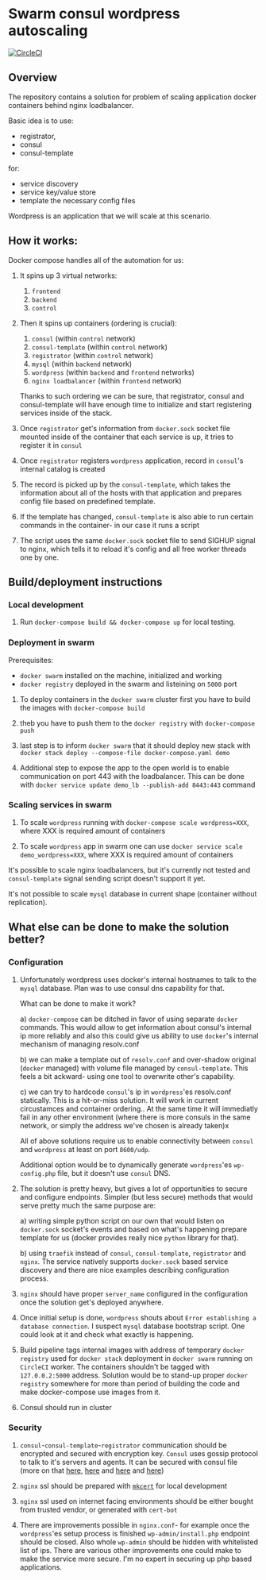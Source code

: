 # Swarm consul wordpress autoscaling

[![CircleCI](https://circleci.com/gh/szymonrychu/swarm_consul_wordpress_autoscaling.svg?style=svg)](https://circleci.com/gh/szymonrychu/swarm_consul_wordpress_autoscaling)

## Overview

The repository contains a solution for problem of scaling application docker containers behind nginx loadbalancer.

Basic idea is to use:
 * registrator,
 * consul
 * consul-template

for:
 * service discovery
 * service key/value store
 * template the necessary config files

Wordpress is an application that we will scale at this scenario.

## How it works:

Docker compose handles all of the automation for us:

1. It spins up 3 virtual networks:
    1. `frontend`
    2. `backend`
    3. `control`

2. Then it spins up containers (ordering is crucial):
    1. `consul`                 (within `control` network)
    2. `consul-template`        (within `control` network)
    3. `registrator`            (within `control` network)
    4. `mysql`                  (within `backend` network)
    5. `wordpress`              (within `backend` and `frontend` networks)
    6. `nginx loadbalancer`     (within `frontend` network)

    Thanks to such ordering we can be sure, that registrator, consul and consul-template will have enough time to initialize and start registering services inside of the stack.

3. Once `registrator` get's information from `docker.sock` socket file mounted inside of the container that each service is up, it tries to register it in `consul`

4. Once `registrator` registers `wordpress` application, record in `consul`'s internal catalog is created

5. The record is picked up by the `consul-template`, which takes the information about all of the hosts with that application and prepares config file based on predefined template.

6. If the template has changed, `consul-template` is also able to run certain commands in the container- in our case it runs a script

7. The script uses the same `docker.sock` socket file to send SIGHUP signal to nginx, which tells it to reload it's config and all free worker threads one by one.

## Build/deployment instructions

### Local development

1. Run `docker-compose build && docker-compose up` for local testing.

### Deployment in swarm

Prerequisites:
* `docker swarm` installed on the machine, initialized and working
* `docker registry` deployed in the swarm and listeining on `5000` port

1. To deploy containers in the `docker swarm` cluster first you have to build the images with `docker-compose build`

2. theb you have to push them to the `docker registry` with `docker-compose push`

3. last step is to inform `docker swarm` that it should deploy new stack with `docker stack deploy --compose-file docker-compose.yaml demo`

4. Additional step to expose the app to the open world is to enable communication on port 443 with the loadbalancer. This can be done with `docker service update demo_lb --publish-add 8443:443` command

### Scaling services in swarm

1. To scale `wordpress` running with `docker-compose scale wordpress=XXX`, where XXX is required amount of containers

2. To scale `wordpress` app in swarm one can use `docker service scale demo_wordpress=XXX`, where XXX is required amount of containers

It's possible to scale nginx loadbalancers, but it's currently not tested and `consul-template` signal sending script doesn't support it yet.

It's not possible to scale `mysql` database in current shape (container without replication).

## What else can be done to make the solution better?

### Configuration

1. Unfortunately wordpress uses docker's internal hostnames to talk to the `mysql` database. Plan was to use consul dns capability for that.

    What can be done to make it work?

    a) `docker-compose` can be ditched in favor of using separate `docker` commands. This would allow to get information about consul's internal ip more reliably and also this could give us ability to use `docker`'s internal mechanism of managing resolv.conf

    b) we can make a template out of `resolv.conf` and over-shadow original (`docker` managed) with volume file managed by `consul-template`. This feels a bit ackward- using one tool to overwrite other's capability.

    c) we can try to hardcode `consul`'s ip in `wordpress`'es resolv.conf statically. This is a hit-or-miss solution. It will work in current circustamces and container ordering.. At the same time it will immediatly fail in any other environment (where there is more consuls in the same network, or simply the address we've chosen is already taken)x

    All of above solutions require us to enable connectivity between `consul` and `wordpress` at least on port `8600/udp`.

    Additional option would be to dynamically generate `wordpress`'es `wp-config.php` file, but it doesn't use `consul` DNS.

2. The solution is pretty heavy, but gives a lot of opportunities to secure and configure endpoints. Simpler (but less secure) methods that would serve pretty much the same purpose are:
    
    a) writing simple python script on our own that would listen on `docker.sock` socket's events and based on what's happening prepare template for us (docker provides really nice `python` library for that).

    b) using `traefik` instead of `consul`, `consul-template`, `registrator` and `nginx`. The service natively supports `docker.sock` based service discovery and there are nice examples describing configuration process.

3. `nginx` should have proper `server_name` configured in the configuration once the solution get's deployed anywhere.

4. Once initial setup is done, `wordpress` shouts about `Error establishing a database connection`. I suspect `mysql` database bootstrap script. One could look at it and check what exactly is happening.

5. Build pipeline tags internal images with address of temporary `docker registry` used for `docker stack` deployment in `docker swarm` running on `CircleCI` worker. The containers shouldn't be tagged with `127.0.0.2:5000` address. Solution would be to stand-up proper `docker registry` somewhere for more than period of building the code and make docker-compose use images from it.

6. Consul should run in cluster

### Security

1. `consul`-`consul-template`-`registrator` communication should be encrypted and secured with encryption key. `Consul` uses gossip protocol to talk to it's servers and agents. It can be secured with consul file (more on that [here](https://www.consul.io/docs/agent/options.html#_encrypt), [here](https://www.consul.io/docs/agent/options.html#ca_file) and [here](https://www.consul.io/docs/agent/options.html#verify_incoming) and [here](https://www.consul.io/docs/agent/options.html#verify_outgoing))

2. `nginx` ssl should be prepared with [`mkcert`](https://github.com/FiloSottile/mkcert) for local development

3. `nginx` ssl used on internet facing environments should be either bought from trusted vendor, or generated with `cert-bot`

4. There are improvements possible in `nginx.conf`- for example once the `wordpress`'es setup process is finished `wp-admin/install.php` endpoint should be closed. Also whole `wp-admin` should be hidden with whitelisted list of ips. There are various other improvements one could make to make the service more secure. I'm no expert in securing up php based applications.